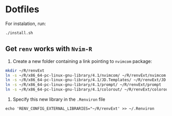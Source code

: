 # Dotfiles

For instalation, run:
```sh
./install.sh
```


## Get `renv` works with `Nvim-R`

1. Create a new folder containing a link pointing to `nvimcom` package:

```sh
mkdir ~/R/renvExt
ln -s ~/R/x86_64-pc-linux-gnu-library/4.1/nvimcom/ ~/R/renvExt/nvimcom
ln -s ~/R/x86_64-pc-linux-gnu-library/4.1/JD.Templates/ ~/R/renvExt/JD.Templates
ln -s ~/R/x86_64-pc-linux-gnu-library/4.1/prompt/ ~/R/renvExt/prompt
ln -s ~/R/x86_64-pc-linux-gnu-library/4.1/colorout/ ~/R/renvExt/colorout
```

1. Specify this new library in the `.Renviron` file

```
echo 'RENV_CONFIG_EXTERNAL_LIBRARIES="~/R/renvExt' >> ~/.Renviron
```
